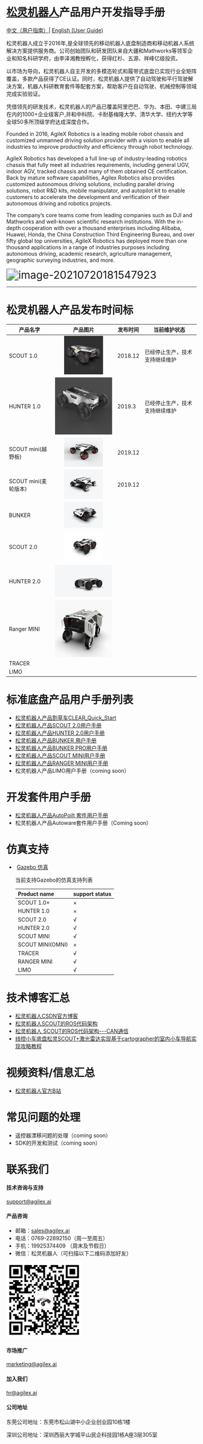 # [松灵机器人](https://www.agilex.ai/?lang=zh-cn)产品用户开发指导手册

[中文（用户指南）](https://github.com/agilexrobotics/Agile-Product-UserGuide/blob/master/UserGuider_CN.md)|  [English (User Guide)]()

松灵机器人成立于2016年,是全球领先的移动机器人底盘制造商和移动机器人系统解决方案提供服务商。公司创始团队和研发团队来自大疆和Mathworks等领军企业和知名科研学府，由李泽湘教授孵化，获得红杉、五源、祥峰亿级投资。

以市场为导向，松灵机器人自主开发的多模态轮式和履带式底盘已实现行业全矩阵覆盖，多款产品获得了CE认证。同时，松灵机器人提供了自动驾驶和平行驾驶解决方案，机器人科研教育套件等配套方案，帮助客户在自动驾驶、机械控制等领域完成实验验证。

凭借领先的研发技术，松灵机器人的产品已覆盖阿里巴巴、华为、本田、中建三局在内的1000+企业级客户,并和中科院、卡耐基梅隆大学、清华大学、纽约大学等全球50多所顶级学府达成深度合作。

Founded in 2016, AgileX Robotics is a leading mobile robot chassis and customized unmanned driving solution provider with a vision to enable all industries to improve productivity and efficiency through robot technology.

AgileX Robotics has developed a full line-up of industry-leading robotics chassis that fully meet all industries requirements, including general UGV, indoor AGV, tracked chassis and many of them obtained CE certification. Back by mature software capabilities, Agilex Robotics also provides customized autonomous driving solutions, including parallel driving solutions, robot R&D kits, mobile manipulator, and autopilot kit to enable customers to accelerate the development and verification of their autonomous driving and robotics projects.

The company’s core teams come from leading companies such as DJI and Mathworks and well-known scientific research institutions. With the in-depth cooperation with over a thousand enterprises including Alibaba, Huawei, Honda, the China Construction Third Engineering Bureau, and over fifty global top universities, AgileX Robotics has deployed more than one thousand applications in a range of industries purposes including autonomous driving, academic research, agriculture management, geographic surveying industries, and more.

<img src="https://github.com/agilexrobotics/agilex.io/blob/master/image/image-20210720181547923.png" alt="image-20210720181547923" style="zoom:200%;" />

------

# 松灵机器人产品发布时间标

| 产品名字             |                           产品图片                           | 发布时间 | 当前维护状态                   |
| -------------------- | :----------------------------------------------------------: | -------- | ------------------------------ |
| SCOUT 1.0            |   <img src="/image/SCOUT%201.0.png" style="zoom: 10%;" />    | 2018.12  | 已经停止生产，技术支持继续维护 |
| HUNTER 1.0           |     <img src="/image/HUNTER1_0.png" style="zoom:30%;" />     | 2019.3   | 已经停止生产，技术支持继续维护 |
| SCOUT mini(越野板)   |   <img src="/image/scout%20mini.png"  style="zoom:10%;" />   | 2019.12  |                                |
| SCOUT mini(麦轮版本) | <img src="/image/scout%20mini_omni.png" style="zoom: 10%;" /> | 2019.12  |                                |
| BUNKER               |      <img src="/image/bunker.png" style="zoom: 10%;" />      |          |                                |
| SCOUT 2.0            |     <img src="/image/scout2.png"  style="zoom: 10%;" />      |          |                                |
| HUNTER 2.0           |      <img src="/image/hunter2.png" style="zoom:25%;" />      |          |                                |
| Ranger MINI          |    <img src="/image/rangermini.png"  style="zoom:25%;" />    |          |                                |
| TRACER               |                                                              |          |                                |
| LIMO                 |                                                              |          |                                |

# 标准底盘产品用户手册列表

* [松灵机器人产品割草车CLEAR_Quick_Start](https://agilexrobotics.gitbook.io/agilex/)
* [松灵机器人产品SCOUT 2.0用户手册](https://agilexrobotics.gitbook.io/scout/)
* [松灵机器人产品HUNTER 2.0用户手册](https://agilexrobotics.gitbook.io/hunter-2-0/6-chan-pin-chi-cun-product-dimensions)
* [松灵机器人产品BUNKER 用户手册](https://agilexrobotics.gitbook.io/bunker/)
* [松灵机器人产品BUNKER PRO用户手册](https://agilexrobotics.gitbook.io/bunker-pro/)
* [松灵机器人产品SCOUT MINI用户手册](https://agilexrobotics.gitbook.io/scout_mini/)
* [松灵机器人产品RANGER MINI用户手册](https://agilexrobotics.gitbook.io/ranger-mini/)
* 松灵机器人产品LIMO用户手册（coming soon）


# 开发套件用户手册

- [松灵机器人产品AutoPoilt 套件用户手册](https://agilexrobotics.gitbook.io/clear-yong-hu-shou-ce/)
- 松灵机器人产品Autoware套件用户手册（Coming soon）

# 仿真支持

- ​	[Gazebo 仿真](https://github.com/agilexrobotics/ugv_gazebo_sim)

  当前支持Gazebo的仿真支持列表

  | Product name     | support status |
  | :--------------- | -------------- |
  | SCOUT 1.0×       | ×              |
  | HUNTER 1.0       | ×              |
  | SCOUT 2.0        | √              |
  | HUNTER 2.0       | √              |
  | SCOUT MINI       | √              |
  | SCOUT MINI(OMNI) | ×              |
  | TRACER           | √              |
  | RANGER MINI      | √              |
  | LIMO             | √              |


# 技术博客汇总

- [松灵机器人CSDN官方博客](https://blog.csdn.net/AgileX)
- [松灵机器人SCOUT的ROS代码架构](https://blog.csdn.net/a850565178/article/details/106427019?spm=1001.2014.3001.5501)
- [松灵机器人 SCOUT的ROS代码架构---CAN通信](https://blog.csdn.net/hltt3838/article/details/108603203?utm_medium=distribute.pc_relevant.none-task-blog-2%7Edefault%7EBlogCommendFromMachineLearnPai2%7Edefault-2.control&depth_1-utm_source=distribute.pc_relevant.none-task-blog-2%7Edefault%7EBlogCommendFromMachineLearnPai2%7Edefault-2.control)
- [线控小车底盘松灵SCOUT+激光雷达实现基于cartographer的室内小车导航实现攻略教程](https://blog.csdn.net/l494924841/article/details/109407046?utm_medium=distribute.pc_relevant.none-task-blog-2%7Edefault%7EBlogCommendFromMachineLearnPai2%7Edefault-17.control&depth_1-utm_source=distribute.pc_relevant.none-task-blog-2%7Edefault%7EBlogCommendFromMachineLearnPai2%7Edefault-17.control)

# 视频资料/信息汇总

- [松灵机器人官方B站](https://space.bilibili.com/484123810?spm_id_from=333.788.b_765f7570696e666f.1)



# 常见问题的处理

- 遥控器漂移问题的处理（coming soon）
- SDK的开发和测试（coming soon）



# 联系我们

#### 技术咨询与支持

support@agilex.ai

#### 产品咨询

- 邮箱：sales@agilex.ai
- 电话：0769-22892150（周一至周五）
- 手机：19925374409  （周末及节假日）
- 微信：松灵机器人（可扫描以下二维码添加好友）

![image.png](/image/qr_code.png)



#### 市场推广

marketing@agilex.ai

#### 加入我们

hr@agilex.ai

#### 公司地址

东莞公司地址：东莞市松山湖中小企业创业园10栋1楼

深圳公司地址：深圳西丽大学城平山民企科技园1栋A座3层305室